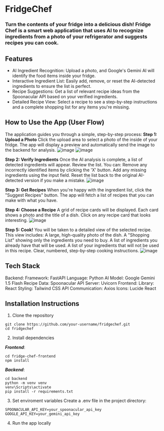 # FridgeChef
### Turn the contents of your fridge into a delicious dish! Fridge Chef is a smart web application that uses AI to recognize ingredients from a photo of your refrigerator and suggests recipes you can cook.

## Features
- AI Ingredient Recognition: Upload a photo, and Google's Gemini AI will identify the food items inside your fridge.
- Interactive Ingredient List: Easily add, remove, or reset the AI-detected ingredients to ensure the list is perfect.
- Recipe Suggestions: Get a list of relevant recipe ideas from the Spoonacular API based on your verified ingredients.
- Detailed Recipe View: Select a recipe to see a step-by-step instructions and a complete shopping list for any items you're missing.

## How to Use the App (User Flow)
The application guides you through a simple, step-by-step process:
**Step 1: Upload a Photo**
Click the upload area to select a photo of the inside of your fridge.
The app will display a preview and automatically send the image to the backend for analysis.
![image](https://github.com/user-attachments/assets/caa66090-d20f-4027-ba15-f54f2cba7aec)
![image](https://github.com/user-attachments/assets/055f7862-483d-4c57-940b-22299b3a10ce)


**Step 2: Verify Ingredients**
Once the AI analysis is complete, a list of detected ingredients will appear.
Review the list. You can:
Remove any incorrectly identified items by clicking the 'X' button.
Add any missing ingredients using the input field.
Reset the list back to the original AI-detected version if you make a mistake.
![image](https://github.com/user-attachments/assets/ee55612a-c4ee-443f-81c6-e6bf8e2ccd5e)

**Step 3: Get Recipes**
When you're happy with the ingredient list, click the "Suggest Recipes" button.
The app will fetch a list of recipes that you can make with what you have.

**Step 4: Choose a Recipe**
A grid of recipe cards will be displayed. Each card shows a photo and the title of a dish.
Click on any recipe card that looks interesting.
![image](https://github.com/user-attachments/assets/e21d5ba3-bb4b-49fb-943c-9b9778f0fcde)

**Step 5: Cook!**
You will be taken to a detailed view of the selected recipe.
This view includes:
A large, high-quality photo of the dish.
A "Shopping List" showing only the ingredients you need to buy.
A list of ingredients you already have that will be used.
A list of your ingredients that will not be used in this recipe.
Clear, numbered, step-by-step cooking instructions.
![image](https://github.com/user-attachments/assets/e2b5fe59-3b69-4606-9cf5-717effa8fd27)


## Tech Stack
Backend:
Framework: FastAPI
Language: Python
AI Model: Google Gemini 1.5 Flash
Recipe Data: Spoonacular API
Server: Uvicorn
Frontend:
Library: React
Styling: Tailwind CSS
API Communication: Axios
Icons: Lucide React

## Installation Instructions

1. Clone the repository
```
git clone https://github.com/your-username/fridgechef.git
cd fridgechef
```
2. Install dependencies
   
***Frontend***:
```
cd fridge-chef-frontend
npm install
```
***Backend***:
```
cd backend
python -m venv venv
venv\Scripts\activate
pip install -r requirements.txt
```
3. Set enviroment variables
Create a .env file in the project directory:
```
SPOONACULAR_API_KEY=your_spoonacular_api_key
GOOGLE_API_KEY=your_gemini_api_key
```
4. Run the app locally




  
